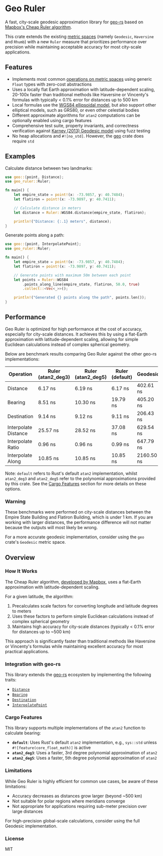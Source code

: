 # Geo Ruler

A fast, city-scale geodesic approximation library for [geo-rs](https://docs.rs/geo/latest/geo/) based on [Mapbox's Cheap Ruler algorithm](https://blog.mapbox.com/fast-geodesic-approximations-with-cheap-ruler-106f229ad016).

This crate extends the existing [metric spaces](https://docs.rs/geo/latest/geo/#metric-spaces) (namely `Geodesic`, `Haversine` and `Rhumb`) with a new `Ruler` measure that prioritizes performance over precision while maintaining acceptable accuracy for most city-scale applications.

## Features

- Implements most common [operations on metric spaces](https://docs.rs/geo/latest/geo/#operations-on-metric-spaces) using generic `Float` types with zero-cost abstractions
- Uses a locally flat Earth approximation with latitude-dependent scaling, 20-100x faster than traditional methods like Haversine or Vincenty's formulas with typically < 0.1% error for distances up to 500 km
- Local formulas use the [WGS84 ellipsoidal model](https://en.wikipedia.org/wiki/World_Geodetic_System#WGS_84), but also support other elliptical models, such as GRS80, or even other celestial bodies
- Different approximate algorithms for `atan2` computations can be optionally enabled using cargo features
- Comprehensive test suite, property invariants, and correctness verification against [Karney (2013) Geodesic model](https://arxiv.org/pdf/1109.4448.pdf) using fuzz testing
- No heap allocations and `#![no_std]`. However, the [geo](https://crates.io/crates/geo) crate does require `std`

## Examples

Calculate distance between two landmarks:

```rust
use geo::{point, Distance};
use geo_ruler::Ruler;

fn main() {
    let empire_state = point!(x: -73.9857, y: 40.7484);
    let flatiron = point!(x: -73.9897, y: 40.7411);

    // Calculate distance in meters
    let distance = Ruler::WGS84.distance(empire_state, flatiron);

    println!("Distance: {:.1} meters", distance);
}
```

Generate points along a path:

```rust
use geo::{point, InterpolatePoint};
use geo_ruler::Ruler;

fn main() {
    let empire_state = point!(x: -73.9857, y: 40.7484);
    let flatiron = point!(x: -73.9897, y: 40.7411);

    // Generate points with maximum 50m between each point
    let points = Ruler::WGS84
        .points_along_line(empire_state, flatiron, 50.0, true)
        .collect::<Vec<_>>();

    println!("Generated {} points along the path", points.len());
}
```

## Performance

Geo Ruler is optimized for high performance at the cost of accuracy, especially for city-scale distances. It achieves this by using a flat-Earth approximation with latitude-dependent scaling, allowing for simple Euclidean calculations instead of complex spherical geometry.

Below are benchmark results comparing Geo Ruler against the other geo-rs implementations:

| Operation            | Ruler (atan2_deg3) | Ruler (atan2_deg5) | Ruler (default) | Geodesic   | Haversine | Rhumb     |
|----------------------|--------------------|--------------------|-----------------|------------|-----------|-----------|
| Distance             | 6.17 ns            | 6.19 ns            | 6.17 ns         | 402.61 ns  | 16.35 ns  | 21.31 ns  |
| Bearing              | 8.51 ns            | 10.30 ns           | 19.79 ns        | 405.20 ns  | 25.06 ns  | 31.38 ns  |
| Destination          | 9.14 ns            | 9.12 ns            | 9.11 ns         | 206.43 ns  | 48.95 ns  | 33.21 ns  |
| Interpolate Distance | 25.57 ns           | 28.52 ns           | 37.08 ns        | 629.54 ns  | 84.33 ns  | 90.63 ns  |
| Interpolate Ratio    | 0.96 ns            | 0.96 ns            | 0.99 ns         | 647.79 ns  | 90.97 ns  | 89.71 ns  |
| Interpolate Along    | 10.85 ns           | 10.85 ns           | 10.85 ns        | 2160.50 ns | 349.33 ns | 348.23 ns |

Note: `default` refers to Rust's default `atan2` implementation, whilst `atan2_deg3` and `atan2_deg5` refer to the polynomial approximations provided by this crate. See the [Cargo Features](#cargo-features) section for more details on these options.

### Warning

These benchmarks were performed on city-scale distances between the Empire State Building and Flatiron Building, which is under 1 km. If you are working with larger distances, the performance difference will not matter because the outputs will most likely be wrong.

For a more accurate geodesic implementation, consider using the `geo` crate's `Geodesic` metric space.

## Overview

### How It Works

The Cheap Ruler algorithm, [developed by Mapbox](https://blog.mapbox.com/fast-geodesic-approximations-with-cheap-ruler-106f229ad016), uses a flat-Earth approximation with latitude-dependent scaling.

For a given latitude, the algorithm:

1. Precalculates scale factors for converting longitude and latitude degrees to meters
2. Uses these factors to perform simple Euclidean calculations instead of complex spherical geometry
3. Maintains high accuracy for city-scale distances (typically < 0.1% error for distances up to ~500 km)

This approach is significantly faster than traditional methods like Haversine or Vincenty's formulas while maintaining excellent accuracy for most practical applications.

### Integration with geo-rs

This library extends the [geo-rs](https://docs.rs/geo/latest/geo/) ecosystem by implementing the following traits:

- [`Distance`](https://docs.rs/geo/latest/geo/algorithm/line_measures/trait.Distance.html)
- [`Bearing`](https://docs.rs/geo/latest/geo/algorithm/line_measures/trait.Bearing.html)
- [`Destination`](https://docs.rs/geo/latest/geo/algorithm/line_measures/trait.Destination.html)
- [`InterpolatePoint`](https://docs.rs/geo/latest/geo/algorithm/line_measures/trait.InterpolatePoint.html)

### Cargo Features

This library supports multiple implementations of the `atan2` function to calculate bearing:

- **`default`**: Uses Rust's default `atan2` implementation, e.g., `sys::std` unless `#![feature(core_float_math)]` is active
- **`atan2_deg3`**: Uses a faster, 3rd degree polynomial approximation of `atan2`
- **`atan2_deg5`**: Uses a faster, 5th degree polynomial approximation of `atan2`

### Limitations

While Geo Ruler is highly efficient for common use cases, be aware of these limitations:

- Accuracy decreases as distances grow larger (beyond ~500 km)
- Not suitable for polar regions where meridians converge
- Not appropriate for applications requiring sub-meter precision over large distances

For high-precision global-scale calculations, consider using the full Geodesic implementation.

### License

MIT
